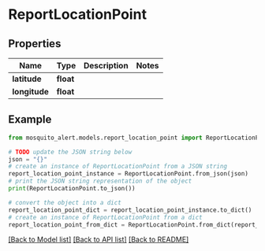 # ReportLocationPoint


## Properties

Name | Type | Description | Notes
------------ | ------------- | ------------- | -------------
**latitude** | **float** |  | 
**longitude** | **float** |  | 

## Example

```python
from mosquito_alert.models.report_location_point import ReportLocationPoint

# TODO update the JSON string below
json = "{}"
# create an instance of ReportLocationPoint from a JSON string
report_location_point_instance = ReportLocationPoint.from_json(json)
# print the JSON string representation of the object
print(ReportLocationPoint.to_json())

# convert the object into a dict
report_location_point_dict = report_location_point_instance.to_dict()
# create an instance of ReportLocationPoint from a dict
report_location_point_from_dict = ReportLocationPoint.from_dict(report_location_point_dict)
```
[[Back to Model list]](../README.md#documentation-for-models) [[Back to API list]](../README.md#documentation-for-api-endpoints) [[Back to README]](../README.md)


